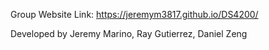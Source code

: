 Group Website Link: https://jeremym3817.github.io/DS4200/

Developed by Jeremy Marino, Ray Gutierrez, Daniel Zeng

